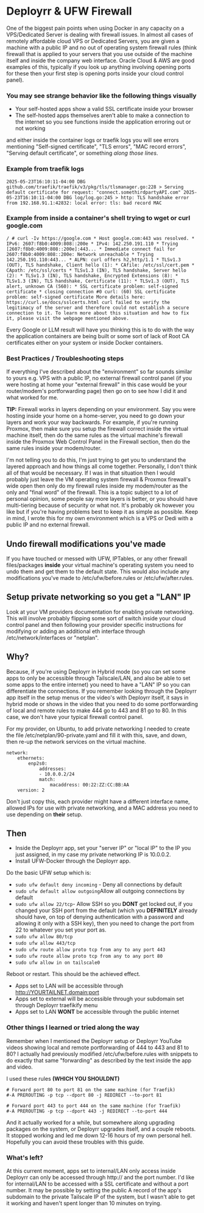 # Deployrr & UFW Firewall

One of the biggest pain points when using Docker in any capacity on a VPS/Dedicated Server is dealing with firewall issues. In almost all cases of remotely affordable cloud VPS or Dedicated Servers, you are given a machine with a public IP and no out of operating system firewall rules (think firewall that is applied to your servers that you use outside of the machine itself and inside the company web interface. Oracle Cloud & AWS are good examples of this, typically if you look up anything involving opening ports for these then your first step is opening ports inside your cloud control panel).

### You may see strange behavior like the following things visually
- Your self-hosted apps show a valid SSL certificate inside your browser
- The self-hosted apps themselves aren't able to make a connection to the internet so you see functions inside the application erroring out or not working

and either inside the container logs or traefik logs you will see errors mentioning "Self-signed certificate", "TLS errors", "MAC record errors", "Serving default certificate", or something *along those lines*. 

### Example from traefik logs

```
2025-05-23T16:10:11-04:00 DBG github.com/traefik/traefik/v3/pkg/tls/tlsmanager.go:228 > Serving default certificate for request: "connect.somethirdpartyAPI.com" 2025-05-23T16:10:11-04:00 DBG log/log.go:245 > http: TLS handshake error from 192.168.91.1:42832: local error: tls: bad record MAC
```

### Example from inside a container's shell trying to wget or curl google.com

```
/ # curl -Iv https://google.com * Host google.com:443 was resolved. * IPv6: 2607:f8b0:4009:808::200e * IPv4: 142.250.191.110 * Trying [2607:f8b0:4009:808::200e]:443... * Immediate connect fail for 2607:f8b0:4009:808::200e: Network unreachable * Trying 142.250.191.110:443... * ALPN: curl offers h2,http/1.1 * TLSv1.3 (OUT), TLS handshake, Client hello (1): * CAfile: /etc/ssl/cert.pem * CApath: /etc/ssl/certs * TLSv1.3 (IN), TLS handshake, Server hello (2): * TLSv1.3 (IN), TLS handshake, Encrypted Extensions (8): * TLSv1.3 (IN), TLS handshake, Certificate (11): * TLSv1.3 (OUT), TLS alert, unknown CA (560): * SSL certificate problem: self-signed certificate * closing connection #0 curl: (60) SSL certificate problem: self-signed certificate More details here: https://curl.se/docs/sslcerts.html curl failed to verify the legitimacy of the server and therefore could not establish a secure connection to it. To learn more about this situation and how to fix it, please visit the webpage mentioned above.
```

Every Google or LLM result will have you thinking this is to do with the way the application containers are being built or some sort of lack of Root CA certificates either on your system or inside Docker containers.

### Best Practices / Troubleshooting steps

If everything I've described about the "environment" so far sounds similar to yours e.g.  VPS with a public IP, no external firewall control panel (if you were hosting at home your "external firewall" in this case would be your router/modem's portforwarding page) then go on to see how I did it and what worked for me.

**TIP:** Firewall works in layers depending on your environment. Say you were hosting inside your home on a home-server, you need to go down your layers and work your way backwards. For example, if you're running Proxmox, then make sure you setup the firewall correct inside the virtual machine itself, then do the same rules as the virtual machine's firewall inside the Proxmox Web Control Panel in the Firewall section, then do the same rules inside your modem/router. 

I'm not telling you to do this, I'm just trying to get you to understand the layered approach and how things all come together. Personally, I don't think all of that would be necessary. If I was in that situation then I would probably just leave the VM operating system firewall & Proxmox firewall's wide open then only do my firewall rules inside my modem/router as the only and "final word" of the firewall. This is a topic subject to a lot of personal opinion, some people say more layers is better, or you should have multi-tiering because of security or what not. It's probably ok however you like but if you're having problems best to keep it as simple as possible. Keep in mind, I wrote this for my own environment which is a VPS or Dedi with a public IP and no external firewall.

## Undo firewall modifications you've made

If you have touched or messed with UFW, IPTables, or any other firewall files/packages **inside** your virtual machine's operating system you need to undo them and get them to the default state. This would also include any modifications you've made to /etc/ufw/before.rules or /etc/ufw/after.rules.


## Setup private networking so you get a "LAN" IP

Look at your VM providers documentation for enabling private networking. This will involve probably flipping some sort of switch inside your cloud control panel and then following your provider specific instructions for modifying or adding an additional eth interface through /etc/network/interfaces or "netplan".

## Why?

Because, if you're using Deployrr in Hybrid mode (so you can set some apps to only be accessible through Tailscale/LAN, and also be able to set some apps to the entire internet) you need to have a "LAN" IP so you can differentiate the connections. If you remember looking through the Deployrr app itself in the setup menus or the video's with Deployrr itself, it says in hybrid mode or shows in the video that you need to do some portforwarding of local and remote rules to make 444 go to 443 and 81 go to 80. In this case, we don't have your typical firewall control panel.

For my provider, on Ubuntu, to add private networking I needed to create the file /etc/netplan/90-private.yaml and fill it with this, save, and down, then re-up the network services on the virtual machine.

```
network:
    ethernets:
        enp2s0:
            addresses:
            - 10.0.0.2/24
            match:
                macaddress: 00:22:ZZ:CC:BB:AA
    version: 2
```

Don't just copy this, each provider might have a different interface name, allowed IPs for use with private networking, and a MAC address you need to use depending on **their** setup.


## Then

- Inside the Deployrr app, set your "server IP" or "local IP" to the IP you just assigned, in my case my private networking IP is 10.0.0.2.
- Install UFW-Docker through the Deployrr app.

Do the basic UFW setup which is:
- `sudo ufw default deny incoming` - Deny all connections by default
- `sudo ufw default allow outgoing`Allow all outgoing connections by default
- `sudo ufw allow 22/tcp`- Allow SSH so you **DONT** get locked out, if you changed your SSH port from the default (which you **DEFINITELY** already should have, on top of denying authentication with a password and allowing it only with a SSH key), then you need to change the port from 22 to whatever you set your port as.
- `sudo ufw allow 80/tcp`
- `sudo ufw allow 443/tcp`
- `sudo ufw route allow proto tcp from any to any port 443`
- `sudo ufw route allow proto tcp from any to any port 80`
- `sudo ufw allow in on tailscale0`

Reboot or restart. This should be the achieved effect.

- Apps set to LAN will be accessible through http://YOURTAILNET.domain:port
- Apps set to external will be accessible through your subdomain set through Deployrr traefikify menu
- Apps set to LAN **WONT** be accessible through the public internet


### Other things I learned or tried along the way

Remember when I mentioned the Deployrr setup or Deployrr YouTube videos showing local and remote portforwarding of 444 to 443 and 81 to 80? I actually had previously modified /etc/ufw/before.rules with snippets to do exactly that same "forwarding" as described by the text inside the app and video. 

I used these rules **(WHICH YOU SHOULDNT)**

```
# Forward port 80 to port 81 on the same machine (for Traefik)
#-A PREROUTING -p tcp --dport 80 -j REDIRECT --to-port 81

# Forward port 443 to port 444 on the same machine (for Traefik)
#-A PREROUTING -p tcp --dport 443 -j REDIRECT --to-port 444
```

And it actually worked for a while, but somewhere along upgrading packages on the system, or Deployrr upgrades itself, and a couple reboots. It stopped working and led me down 12-16 hours of my own personal hell. Hopefully you can avoid these troubles with this guide.


### What's left?

At this current moment, apps set to internal/LAN only access inside Deployrr can only be accessed through http:// and the port number. I'd like for internal/LAN to be accessed with a SSL certificate and without a port number. It may be possible by setting the public A record of the app's subdomain to the private Tailscale IP of the system, but I wasn't able to get it working and haven't spent longer than 10 minutes on trying.